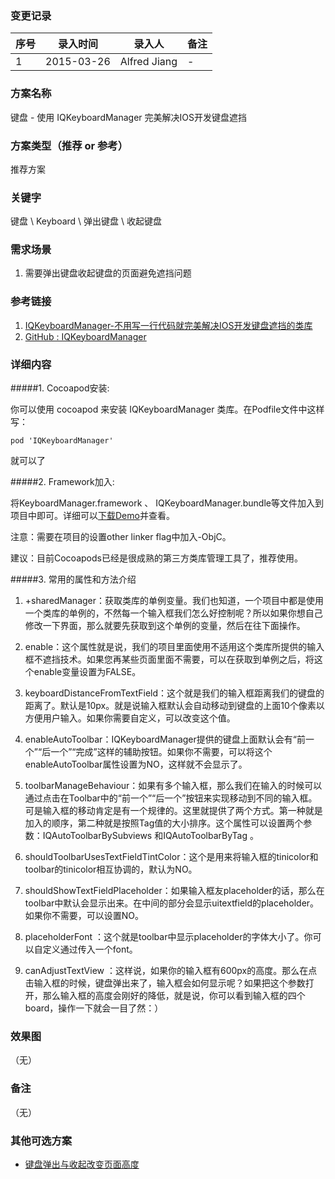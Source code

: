 ### 变更记录
| 序号 | 录入时间 | 录入人 | 备注 |
| -- | -- | -- | -- |
| 1 | 2015-03-26 | Alfred Jiang | - |

### 方案名称
键盘 - 使用 IQKeyboardManager 完美解决IOS开发键盘遮挡

### 方案类型（推荐 or 参考）
推荐方案

### 关键字
键盘 \ Keyboard \ 弹出键盘 \ 收起键盘

### 需求场景
1. 需要弹出键盘收起键盘的页面避免遮挡问题

### 参考链接
1. [IQKeyboardManager-不用写一行代码就完美解决IOS开发键盘遮挡的类库](http://www.livyfeel.com/iqkeyboardmanager/)
2. [GitHub : IQKeyboardManager](https://github.com/hackiftekhar/IQKeyboardManager)

### 详细内容

#####1. Cocoapod安装:

你可以使用 cocoapod 来安装 IQKeyboardManager 类库。在Podfile文件中这样写：

    pod 'IQKeyboardManager'

就可以了

#####2. Framework加入:

将KeyboardManager.framework 、 IQKeyboardManager.bundle等文件加入到项目中即可。详细可以[下载Demo](https://github.com/hackiftekhar/IQKeyboardManager)并查看。

注意：需要在项目的设置other linker flag中加入-ObjC。

建议：目前Cocoapods已经是很成熟的第三方类库管理工具了，推荐使用。

#####3. 常用的属性和方法介绍

1. +sharedManager：获取类库的单例变量。我们也知道，一个项目中都是使用一个类库的单例的，不然每一个输入框我们怎么好控制呢？所以如果你想自己修改一下界面，那么就要先获取到这个单例的变量，然后在往下面操作。

2. enable：这个属性就是说，我们的项目里面使用不适用这个类库所提供的输入框不遮挡技术。如果您再某些页面里面不需要，可以在获取到单例之后，将这个enable变量设置为FALSE。

3. keyboardDistanceFromTextField：这个就是我们的输入框距离我们的键盘的距离了。默认是10px。就是说输入框默认会自动移动到键盘的上面10个像素以方便用户输入。如果你需要自定义，可以改变这个值。

4. enableAutoToolbar：IQKeyboardManager提供的键盘上面默认会有“前一个”“后一个”“完成”这样的辅助按钮。如果你不需要，可以将这个enableAutoToolbar属性设置为NO，这样就不会显示了。

5. toolbarManageBehaviour：如果有多个输入框，那么我们在输入的时候可以通过点击在Toolbar中的“前一个”“后一个”按钮来实现移动到不同的输入框。可是输入框的移动肯定是有一个规律的。这里就提供了两个方式。第一种就是加入的顺序，第二种就是按照Tag值的大小排序。这个属性可以设置两个参数：IQAutoToolbarBySubviews 和IQAutoToolbarByTag 。

6. shouldToolbarUsesTextFieldTintColor：这个是用来将输入框的tinicolor和toolbar的tinicolor相互协调的，默认为NO。

7. shouldShowTextFieldPlaceholder：如果输入框友placeholder的话，那么在toolbar中默认会显示出来。在中间的部分会显示uitextfield的placeholder。如果你不需要，可以设置NO。

8. placeholderFont ：这个就是toolbar中显示placeholder的字体大小了。你可以自定义通过传入一个font。

9. canAdjustTextView ：这样说，如果你的输入框有600px的高度。那么在点击输入框的时候，键盘弹出来了，输入框会如何显示呢？如果把这个参数打开，那么输入框的高度会刚好的降低，就是说，你可以看到输入框的四个board，操作一下就会一目了然：）

### 效果图
（无）

### 备注
（无）

### 其他可选方案

* [键盘弹出与收起改变页面高度](solutions/solutionchapter15.md)

